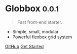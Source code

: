 # Globbox <small>0.0.1</small>

> Fast front-end starter.

- Simple, small, modular
- Powerful flexbox grid system


[GitHub](https://github.com/globalisms/globbox)
[Get Started](#starter-kit)
